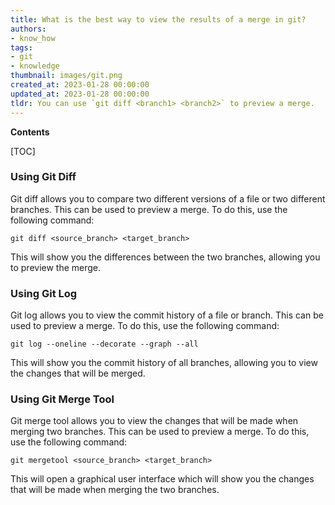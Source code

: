 ```yaml
---
title: What is the best way to view the results of a merge in git?
authors:
- know_how
tags:
- git
- knowledge
thumbnail: images/git.png
created_at: 2023-01-28 00:00:00
updated_at: 2023-01-28 00:00:00
tldr: You can use `git diff <branch1> <branch2>` to preview a merge.
---
```


**Contents**

[TOC]

### Using Git Diff

Git diff allows you to compare two different versions of a file or two different branches. This can be used to preview a merge. To do this, use the following command:

`git diff <source_branch> <target_branch>`

This will show you the differences between the two branches, allowing you to preview the merge.

### Using Git Log

Git log allows you to view the commit history of a file or branch. This can be used to preview a merge. To do this, use the following command:

`git log --oneline --decorate --graph --all`

This will show you the commit history of all branches, allowing you to view the changes that will be merged.

### Using Git Merge Tool

Git merge tool allows you to view the changes that will be made when merging two branches. This can be used to preview a merge. To do this, use the following command:

`git mergetool <source_branch> <target_branch>`

This will open a graphical user interface which will show you the changes that will be made when merging the two branches.

